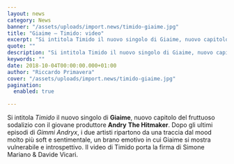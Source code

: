 ```yaml
---
layout: news
category: News
banner: "/assets/uploads/import.news/timido-giaime.jpg"
title: "Giaime – Timido: video"
excerpt: "Si intitola Timido il nuovo singolo di Giaime, nuovo capitolo del fruttuoso sodalizio con il giovane produttore Andry The Hitmaker. Dopo gli ultimi episodi di Gimmi Andryx, i due artisti ripartono da una traccia dal mood molto più soft e sentimentale, un brano emotivo in cui Giaime si mostra vulnerabile e introspettivo. Il video di [&hellip"
quote: ""
description: "Si intitola Timido il nuovo singolo di Giaime, nuovo capitolo del fruttuoso sodalizio con il giovane produttore Andry The Hitmaker. Dopo gli ultimi episodi di Gimmi Andryx, i due artisti ripartono da una traccia dal mood molto più soft e sentimentale, un brano emotivo in cui Giaime si mostra vulnerabile e introspettivo. Il video di [&hellip"
keywords: ""
date: 2018-10-04T00:00:00.000+01:00
author: "Riccardo Primavera"
cover: "/assets/uploads/import.news/timido-giaime.jpg"
pagination:
  enabled: true

---
```


Si intitola _Timido_ il nuovo singolo di **Giaime**, nuovo capitolo del fruttuoso sodalizio con il giovane produttore **Andry** **The Hitmaker**. Dopo gli ultimi episodi di _Gimmi Andryx_, i due artisti ripartono da una traccia dal mood molto più soft e sentimentale, un brano emotivo in cui Giaime si mostra vulnerabile e introspettivo. Il video di Timido porta la firma di Simone Mariano & Davide Vicari.